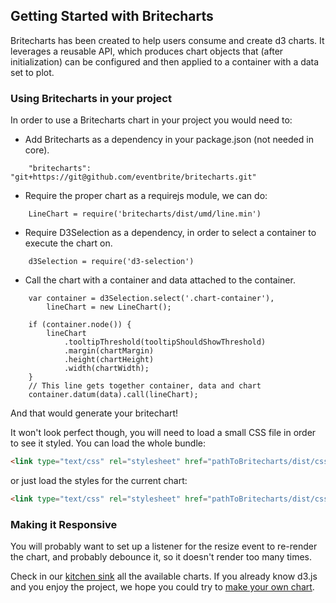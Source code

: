 ## Getting Started with Britecharts

Britecharts has been created to help users consume and create d3 charts. It leverages a reusable API, which produces chart objects that (after initialization) can be configured and then applied to a container with a data set to plot.

### Using Britecharts in your project

In order to use a Britecharts chart in your project you would need to:

- Add Britecharts as a dependency in your package.json (not needed in core).
```
    "britecharts": "git+https://git@github.com/eventbrite/britecharts.git"
```
- Require the proper chart as a requirejs module, we can do:
```
    LineChart = require('britecharts/dist/umd/line.min')
```
- Require D3Selection as a dependency, in order to select a container to execute the chart on.
```
    d3Selection = require('d3-selection')
```
- Call the chart with a container and data attached to the container.
```
    var container = d3Selection.select('.chart-container'),
        lineChart = new LineChart();

    if (container.node()) {
        lineChart
            .tooltipThreshold(tooltipShouldShowThreshold)
            .margin(chartMargin)
            .height(chartHeight)
            .width(chartWidth);
    }
    // This line gets together container, data and chart
    container.datum(data).call(lineChart);
```
And that would generate your britechart!

It won't look perfect though, you will need to load a small CSS file in order to see it styled. You can load the whole bundle:
```html
<link type="text/css" rel="stylesheet" href="pathToBritecharts/dist/css/bundle.css">
```
or just load the styles for the current chart:
```html
<link type="text/css" rel="stylesheet" href="pathToBritecharts/dist/css/charts/line.css">
```

### Making it Responsive
You will probably want to set up a listener for the resize event to re-render the chart, and probably debounce it, so it doesn't render too many times.

Check in our [kitchen sink][demos] all the available charts. If you already know d3.js and you enjoy the project, we hope you could try to [make your own chart][contribute].


[demos]: http://eventbrite.github.io/britecharts/tutorial-kitchen-sink.html
[contribute]: http://eventbrite.github.io/britecharts/tutorial--_CONTRIBUTING.html
